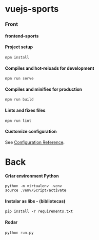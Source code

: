 # vuejs-sports

### Front
#### frontend-sports

#### Project setup
```
npm install
```

#### Compiles and hot-reloads for development
```
npm run serve
```

#### Compiles and minifies for production
```
npm run build
```

#### Lints and fixes files
```
npm run lint
```

#### Customize configuration
See [Configuration Reference](https://cli.vuejs.org/config/).

# Back
#### Criar environment Python
```
python -m virtualenv .venv
source .venv/Script/activate
```

#### Instalar as libs - (bibliotecas)
```
pip install -r requirements.txt
```

#### Rodar
```
python run.py
```
